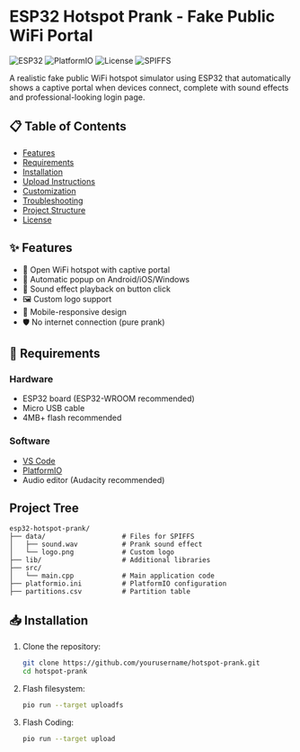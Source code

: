 # ESP32 Hotspot Prank - Fake Public WiFi Portal

![ESP32](https://img.shields.io/badge/ESP32-WROOM-blue) 
![PlatformIO](https://img.shields.io/badge/PlatformIO-Compatible-orange) 
![License](https://img.shields.io/badge/License-MIT-green)
![SPIFFS](https://img.shields.io/badge/SPIFFS-4MB-yellow)

A realistic fake public WiFi hotspot simulator using ESP32 that automatically shows a captive portal when devices connect, complete with sound effects and professional-looking login page.

## 📋 Table of Contents
- [Features](#-features)
- [Requirements](#-requirements)
- [Installation](#-installation)
- [Upload Instructions](#-upload-instructions)
- [Customization](#-customization)
- [Troubleshooting](#-troubleshooting)
- [Project Structure](#-project-structure)
- [License](#-license)

## ✨ Features
- 📶 Open WiFi hotspot with captive portal
- 🔔 Automatic popup on Android/iOS/Windows
- 🎵 Sound effect playback on button click
- 🖼️ Custom logo support
- 📱 Mobile-responsive design
- 🛡️ No internet connection (pure prank)

## 🧰 Requirements
### Hardware
- ESP32 board (ESP32-WROOM recommended)
- Micro USB cable
- 4MB+ flash recommended

### Software
- [VS Code](https://code.visualstudio.com/)
- [PlatformIO](https://platformio.org/)
- Audio editor (Audacity recommended)

## Project Tree
    
    esp32-hotspot-prank/
    ├── data/                   # Files for SPIFFS
    │   ├── sound.wav           # Prank sound effect
    │   └── logo.png            # Custom logo
    ├── lib/                    # Additional libraries
    ├── src/
    │   └── main.cpp            # Main application code
    ├── platformio.ini          # PlatformIO configuration
    ├── partitions.csv          # Partition table

## 📥 Installation
1. Clone the repository:
   ```bash
   git clone https://github.com/yourusername/hotspot-prank.git
   cd hotspot-prank

2. Flash filesystem:
   ```bash
   pio run --target uploadfs

3. Flash Coding:
   ```bash
   pio run --target upload